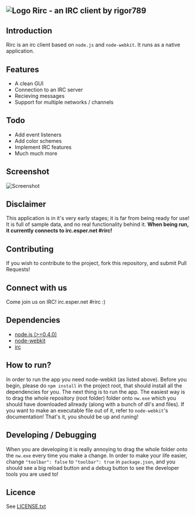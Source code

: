 ## ![Logo](https://github.com/rigor789/Rirc/raw/master/icon48.png "Rirc - an IRC client by rigor789") Rirc - an IRC client by rigor789

## Introduction

Rirc is an irc client based on `node.js` and `node-webkit`. It runs as a native application.

## Features

* A clean GUI
* Connection to an IRC server
* Recieving messages
* Support for multiple networks / channels

## Todo

* Add event listeners
* Add color schemes
* Implement IRC features
* Much much more

## Screenshot

![Screenshot](https://github.com/rigor789/Rirc/raw/master/screenshot.png "Rirc - an IRC client by rigor789")

## Disclaimer

This application is in it's very early stages; it is far from being ready for use! It is full of sample data, and no real functionality behind it. **When being run, it currently connects to irc.esper.net #rirc!**

## Contributing

If you wish to contribute to the project, fork this repository, and submit Pull Requests!

## Connect with us

Come join us on IRC! irc.esper.net #rirc :)

## Dependencies

* [node.js (>=0.4.0)](http://nodejs.org/)
* [node-webkit](https://github.com/rogerwang/node-webkit)
* [irc](https://github.com/martynsmith/node-irc/tree/0.3.x)

## How to run?

In order to run the app you need node-webkit (as listed above). Before you begin, please do `npm install` in the project root, that should install all the dependencies for you. The next thing is to run the app. The easiest way is to drag the whole repository (root folder) folder onto `nw.exe` which you should have downloaded allready (along with a bunch of dll's and files). If you want to make an executable file out of it, refer to `node-webkit`'s documentation! That's it, you should be up and runing!

## Developing / Debugging

When you are developing it is really annoying to drag the whole folder onto the `nw.exe` every time you make a change. In order to make your life easier, change `"toolbar": false` to `"toolbar": true` in `package.json`, and you should see a big reload button and a debug button to see the developer tools you are used to!

## Licence

See [LICENSE.txt](https://github.com/rigor789/Rirc/blob/master/LICENSE.txt)
